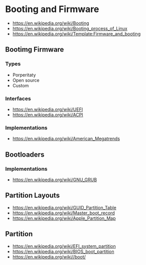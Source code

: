 # Booting and Firmware

- <https://en.wikipedia.org/wiki/Booting>
- <https://en.wikipedia.org/wiki/Booting_process_of_Linux>
- <https://en.wikipedia.org/wiki/Template:Firmware_and_booting>

## Bootimg Firmware

### Types

- Porperitaty
- Open source
- Custom

### Interfaces

- <https://en.wikipedia.org/wiki/UEFI>
- <https://en.wikipedia.org/wiki/ACPI>

### Implementations

- <https://en.wikipedia.org/wiki/American_Megatrends>

## Bootloaders

### Implementations

- <https://en.wikipedia.org/wiki/GNU_GRUB>

## Partition Layouts

- <https://en.wikipedia.org/wiki/GUID_Partition_Table>
- <https://en.wikipedia.org/wiki/Master_boot_record>
- <https://en.wikipedia.org/wiki/Apple_Partition_Map>

## Partition

- <https://en.wikipedia.org/wiki/EFI_system_partition>
- <https://en.wikipedia.org/wiki/BIOS_boot_partition>
- <https://en.wikipedia.org/wiki//boot/>
